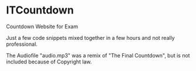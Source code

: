 # ITCountdown
Countdown Website for Exam

Just a few code snippets mixed together in a few hours and not really professional.

The Audiofile "audio.mp3" was a remix of "The Final Countdown", but is not included because of Copyright law.
